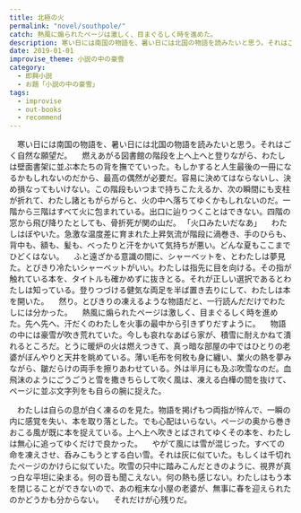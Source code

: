 ```yaml
---
title: 北極の火
permalink: "novel/southpole/"
catch: 熱風に煽られたページは激しく、目まぐるしく時を進めた。
description: 寒い日には南国の物語を、暑い日には北国の物語を読みたいと思う。それはごく自然な願望だ。燃えあがる図書館の階段を上へ上へと登りながら、わたしは壁面書架に並ぶ本たちの背を撫でていった。もしかすると人生最後の一冊になるかもしれないのだから、最高の偶然が必要だ。
date: 2019-01-01
improvise_theme: 小説の中の豪雪
category:
  - 即興小説
  - お題「小説の中の豪雪」
tags:
  - improvise
  - out-books
  - recommend
---
```


　寒い日には南国の物語を、暑い日には北国の物語を読みたいと思う。それはごく自然な願望だ。
　燃えあがる図書館の階段を上へ上へと登りながら、わたしは壁面書架に並ぶ本たちの背を撫でていった。もしかすると人生最後の一冊になるかもしれないのだから、最高の偶然が必要だ。容易に決めてはならないし、決め損なってもいけない。この階段もいつまで持ちこたえるか、次の瞬間にも支柱が折れて、わたし諸ともがらがらと、火の中へ落ちてゆくかもしれないのだ。一階から三階はすべて火に包まれている。出口に辿りつくことはできない。四階の窓から飛び降りたとしても、骨折死が関の山だ。
「火口みたいだなあ」
　わたしはぼやいた。急激な温度差に育まれた上昇気流が階段に渦巻き、手のひらも、背中も、額も、髪も、べったりと汗をかいて気持ちが悪い。どんな夏もここまでひどくはない。
　ふと遠ざかる意識の間に、シャーベットを、とわたしは夢見た。とびきり冷たいシャーベットがいい。わたしは指先に目を向ける。その指が触れている本を、タイトルも確かめずに抜きとる。それが正しい選択であるとわたしは知っている。登りつづける健気な両足を半ば置き去りにして、わたしは本を開いた。
　然り。とびきりの凍えるような物語だと、一行読んだだけでわたしには分かった。
　熱風に煽られたページは激しく、目まぐるしく時を進めた。先へ先へ、汗だくのわたしを火事の最中から引きずりだすように。
　物語の中には豪雪が吹き荒れていた。今しも哀れなあばら家が、積雪に耐えかねて潰れるところだ。とうに暖炉の火は燃えつきて、真っ暗な部屋の中ではひとりの老婆がぼんやりと天井を眺めている。薄い毛布を何枚も身に纏い、業火の熱を夢みながら、皺だらけの両手を擦りあわせている。外は半月にも及ぶ吹雪なのだ。血飛沫のようにごうごうと雪を撒きちらして吹く風は、凍える白樺の間を抜けて、ページに並ぶ文字列をも自らの腕に捉えた。

　わたしは自らの息が白く凍るのを見た。物語を掲げもつ両指が悴んで、一瞬の内に感覚を失い、本を取り落とした。でも心配はいらない。ページの奥から巻きおこる風が既に本を捉えている。上へ上へ吹きとばされてゆくその本を、わたしは無心に追ってゆくだけで良かった。
　やがて風には雪が混じった。すべての命を凍えさせ、呑みこもうとする白い雪。それは灰に似ていた。もしくは千切れたページのかけらに似ていた。吹雪の只中に踏みこんだときのように、視界が真っ白な平坦に染まる。何の音も聞こえない。何の熱も感じない。わたしはもう本を閉じることができないので、あの粗末な小屋の老婆が、無事に春を迎えられたのかどうかも分からない。
　それだけが心残りだ。